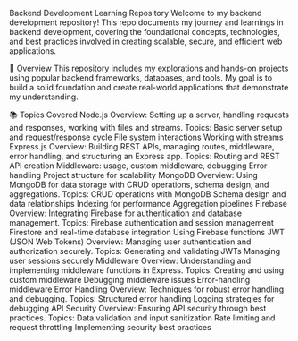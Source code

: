 Backend Development Learning Repository
Welcome to my backend development repository! This repo documents my journey and learnings in backend development, covering the foundational concepts, technologies, and best practices involved in creating scalable, secure, and efficient web applications.

📘 Overview
This repository includes my explorations and hands-on projects using popular backend frameworks, databases, and tools. My goal is to build a solid foundation and create real-world applications that demonstrate my understanding.

📚 Topics Covered
Node.js
Overview: Setting up a server, handling requests and responses, working with files and streams.
Topics:
Basic server setup and request/response cycle
File system interactions
Working with streams
Express.js
Overview: Building REST APIs, managing routes, middleware, error handling, and structuring an Express app.
Topics:
Routing and REST API creation
Middleware: usage, custom middleware, debugging
Error handling
Project structure for scalability
MongoDB
Overview: Using MongoDB for data storage with CRUD operations, schema design, and aggregations.
Topics:
CRUD operations with MongoDB
Schema design and data relationships
Indexing for performance
Aggregation pipelines
Firebase
Overview: Integrating Firebase for authentication and database management.
Topics:
Firebase authentication and session management
Firestore and real-time database integration
Using Firebase functions
JWT (JSON Web Tokens)
Overview: Managing user authentication and authorization securely.
Topics:
Generating and validating JWTs
Managing user sessions securely
Middleware
Overview: Understanding and implementing middleware functions in Express.
Topics:
Creating and using custom middleware
Debugging middleware issues
Error-handling middleware
Error Handling
Overview: Techniques for robust error handling and debugging.
Topics:
Structured error handling
Logging strategies for debugging
API Security
Overview: Ensuring API security through best practices.
Topics:
Data validation and input sanitization
Rate limiting and request throttling
Implementing security best practices
